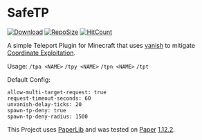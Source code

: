 # SafeTP
[![Download](https://img.shields.io/github/downloads/blockparole/SafeTP/latest/total.svg?label=download%20latest&style=popout-square)](https://github.com/blockparole/SafeTP/releases/latest)
[![RepoSize](https://img.shields.io/github/languages/code-size/blockparole/SafeTP.svg?label=repo%20size&style=popout-square)](https://github.com/blockparole/SafeTP)
[![HitCount](http://hits.dwyl.com/blockparole/SafeTP.svg)](https://github.com/blockparole/SafeTP)

A simple Teleport Plugin for Minecraft that uses [vanish](https://hub.spigotmc.org/javadocs/spigot/org/bukkit/entity/Player.html#hidePlayer-org.bukkit.plugin.Plugin-org.bukkit.entity.Player-) to mitigate [Coordinate Exploitation](https://2b2t.miraheze.org/wiki/Coordinate_Exploits#Debug_Exploit/).  

Usage:
`/tpa <NAME>` `/tpy <NAME>` `/tpn <NAME>` `/tpt`

Default Config:
```
allow-multi-target-request: true
request-timeout-seconds: 60
unvanish-delay-ticks: 20
spawn-tp-deny: true
spawn-tp-deny-radius: 1500
```

This Project uses [PaperLib](https://github.com/PaperMC/PaperLib) and was tested on [Paper](https://papermc.io/) [1.12.2](https://papermc.io/api/v1/paper/1.12.2/1618).
